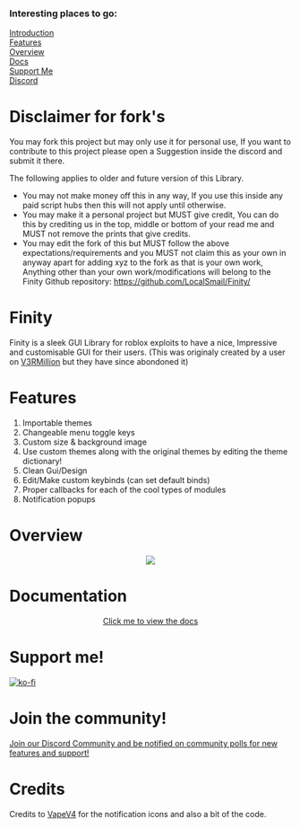 ### Interesting places to go:

[Introduction](#finity)<br>
[Features](#features)<br>
[Overview](#overview)<br>
[Docs](#documentation)<br>
[Support Me](#support-me)<br>
[Discord](#join-the-community)<br>

# Disclaimer for fork's

You may fork this project but may only use it for personal use, If you want to contribute to this project please open a Suggestion inside the discord and submit it there.

The following applies to older and future version of this Library.

- You may not make money off this in any way, If you use this inside any paid script hubs then this will not apply until otherwise.
- You may make it a personal project but MUST give credit, You can do this by crediting us in the top, middle or bottom of your read me and MUST not remove the prints that give credits.
- You may edit the fork of this but MUST follow the above expectations/requirements and you MUST not claim this as your own in anyway apart for adding xyz to the fork as that is your own work, Anything other than your own work/modifications will belong to the Finity Github repository: https://github.com/LocalSmail/Finity/

# Finity
Finity is a sleek GUI Library for roblox exploits to have a nice, Impressive and customisable GUI for their users.
(This was originaly created by a user on [V3RMillion](https://v3rmillion.net/showthread.php?tid=922755) but they have since abondoned it)

# Features
<ol>
<li>Importable themes</li>
<li>Changeable menu toggle keys</li>
<li>Custom size & background image</li>
<li>Use custom themes along with the original themes by editing the theme dictionary!</li>
<li>Clean Gui/Design</li>
<li>Edit/Make custom keybinds (can set default binds)</li>
<li>Proper callbacks for each of the cool types of modules</li>
<li>Notification popups</li>
</ol>

# Overview

<p align="center">
   <img src="https://external-content.duckduckgo.com/iu/?u=https%3A%2F%2Fi.vgy.me%2F9qBw9N.gif"/>
</p>

# Documentation

<p align="center">
  <a href="https://localsmail.gitbook.io/finity-docs">Click me to view the docs</a>
</p>

# Support me!

[![ko-fi](https://ko-fi.com/img/githubbutton_sm.svg)](https://ko-fi.com/H2H8EBP1U)

# Join the community!

<p align=centre>
   <a href="https://discord.gg/CenXcThBFv">Join our Discord Community and be notified on community polls for new features and support!</a>
</p>

# Credits

Credits to [VapeV4](https://github.com/7GrandDadPGN/VapeV4ForRoblox/) for the notification icons and also a bit of the code.
